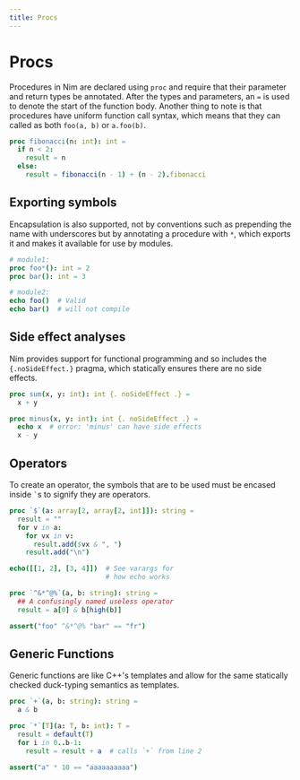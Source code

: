 ```yaml
---
title: Procs
---
```

# Procs

Procedures in Nim are declared using `proc` and require that their parameter and return types be annotated. After the types and parameters, an `=` is used to denote the start of the function body. Another thing to note is that procedures have uniform function call syntax, which means that they can called as both `foo(a, b)` or `a.foo(b)`.

``` nim
proc fibonacci(n: int): int =
  if n < 2:
    result = n
  else:
    result = fibonacci(n - 1) + (n - 2).fibonacci
```

## Exporting symbols

<!-- XXX Move into module topic -->
Encapsulation is also supported, not by conventions such as prepending the name with underscores but by annotating a procedure with `*`, which exports it and makes it available for use by modules.

``` nim
# module1:
proc foo*(): int = 2
proc bar(): int = 3

# module2:
echo foo()  # Valid
echo bar()  # will not compile
```

## Side effect analyses

Nim provides support for functional programming and so includes the `{.noSideEffect.}` pragma, which statically ensures there are no side effects.

``` nim
proc sum(x, y: int): int {. noSideEffect .} =
  x + y

proc minus(x, y: int): int {. noSideEffect .} =
  echo x  # error: 'minus' can have side effects
  x - y
```

## Operators

To create an operator, the symbols that are to be used must be encased inside `` ` ``s to signify they are operators.

``` nim
proc `$`(a: array[2, array[2, int]]): string =
  result = ""
  for v in a:
    for vx in v:
      result.add($vx & ", ")
    result.add("\n")

echo([[1, 2], [3, 4]])  # See varargs for
                        # how echo works

proc `^&*^@%`(a, b: string): string =
  ## A confusingly named useless operator
  result = a[0] & b[high(b)]

assert("foo" ^&*^@% "bar" == "fr")

``` 

## Generic Functions

<!-- XXX Needs own section -->
Generic functions are like C++'s templates and allow for the same statically checked duck-typing semantics as templates. 

``` nim
proc `+`(a, b: string): string =
  a & b

proc `*`[T](a: T, b: int): T =
  result = default(T)
  for i in 0..b-1:
    result = result + a  # calls `+` from line 2

assert("a" * 10 == "aaaaaaaaaa")
```
